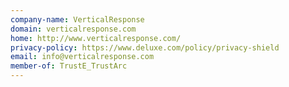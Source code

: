 ```yaml
---
company-name: VerticalResponse
domain: verticalresponse.com
home: http://www.verticalresponse.com/
privacy-policy: https://www.deluxe.com/policy/privacy-shield
email: info@verticalresponse.com
member-of: TrustE_TrustArc
---
```




